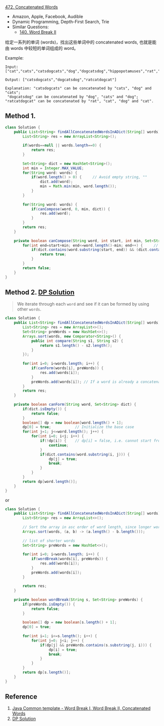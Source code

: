 [472. Concatenated Words](https://leetcode.com/problems/concatenated-words/)

* Amazon, Apple, Facebook, Audible
* Dynamic Programming, Depth-First Search, Trie
* Similar Questions:
    * [140. Word Break II](https://leetcode.com/problems/word-break-ii/)
    

给定一系列的单词 (words)，找出这些单词中的 concatenated words, 也就是能由 words 中较短的单词组成的 word。

Example:

    Input: ["cat","cats","catsdogcats","dog","dogcatsdog","hippopotamuses","rat","ratcatdogcat"]
    
    Output: ["catsdogcats","dogcatsdog","ratcatdogcat"]
    
    Explanation: "catsdogcats" can be concatenated by "cats", "dog" and "cats"; 
     "dogcatsdog" can be concatenated by "dog", "cats" and "dog"; 
    "ratcatdogcat" can be concatenated by "rat", "cat", "dog" and "cat".

    
## Method 1.
```java
class Solution {
    public List<String> findAllConcatenatedWordsInADict(String[] words) {
        List<String> res = new ArrayList<String>();
        
        if(words==null || words.length==0) {
            return res;
        }
        
        Set<String> dict = new HashSet<String>();
        int min = Integer.MAX_VALUE;
        for(String word: words) {
            if(word.length() > 0) {     // Avoid empty string, ""
                dict.add(word);
                min = Math.min(min, word.length());
            }
        }
        
        for(String word: words) {
            if(canCompose(word, 0, min, dict)) {
                res.add(word);
            }
        }
        return res;
    }
    
    private boolean canCompose(String word, int start, int min, Set<String> dict) {
        for(int end=start+min; end<=word.length()-min; end++) {     // Here, the length of word should be at least 2*min
            if(dict.contains(word.substring(start, end)) && (dict.contains(word.substring(end)) || canCompose(word, end, min, dict))) {
                return true;
            }
        }
        return false;
    }
}
```


## Method 2. [DP Solution](https://leetcode.com/problems/concatenated-words/discuss/95652/Java-DP-Solution)
> We iterate through each `word` and see if it can be formed by using other `words`.
>

```java
class Solution {
    public List<String> findAllConcatenatedWordsInADict(String[] words) {
        List<String> res = new ArrayList<>();
        Set<String> preWords = new HashSet<>();
        Arrays.sort(words, new Comparator<String>() {
            public int compare(String s1, String s2) {
                return s1.length() - s2.length();
            }
        });
        
        for(int i=0; i<words.length; i++) {
            if(canForm(words[i], preWords)) {
                res.add(words[i]);
            }
            preWords.add(words[i]); // If a word is already a concatenated word
        }
        return res;
    }
    
    private boolean canForm(String word, Set<String> dict) {
        if(dict.isEmpty()) {
            return false;
        }
        boolean[] dp = new boolean[word.length() + 1];
        dp[0] = true;           // Initialize the base case
        for(int j=1; j<=word.length(); j++) {
            for(int i=0; i<j; i++) {
                if(!dp[i]) {    // dp[i] = false, i.e. cannot start from index i
                    continue;
                }
                if(dict.contains(word.substring(i, j))) {
                    dp[j] = true;
                    break;
                }
            }
        }
        return dp[word.length()];
    }
}
```

or 

```java
class Solution {
    public List<String> findAllConcatenatedWordsInADict(String[] words) {
        List<String> res = new ArrayList<>();
        
        // Sort the array in asc order of word length, since longer words are formed by shorter words.
        Arrays.sort(words, (a, b) -> (a.length() - b.length()));
        
        // list of shorter words
        Set<String> preWords = new HashSet<>();
        
        for(int i=0; i<words.length; i++) {
            if(wordBreak(words[i], preWords)) {
                res.add(words[i]);
            }
            preWords.add(words[i]);
        }
        
        return res;
    }
    
    private boolean wordBreak(String s, Set<String> preWords) {
        if(preWords.isEmpty()) {
            return false;
        }
        
        boolean[] dp = new boolean[s.length() + 1];
        dp[0] = true;
        
        for(int i=1; i<=s.length(); i++) {
            for(int j=0; j<i; j++) {
                if(dp[j] && preWords.contains(s.substring(j, i))) {
                    dp[i] = true;
                    break;
                }
            }
        }
        return dp[s.length()];
    }
}
```


## Reference
1. [Java Common template - Word Break I, Word Break II, Concatenated Words](https://leetcode.com/problems/concatenated-words/discuss/348972/Java-Common-template-Word-Break-I-Word-Break-II-Concatenated-Words)
2. [DP Solution](https://leetcode.com/problems/concatenated-words/discuss/95652/Java-DP-Solution)

